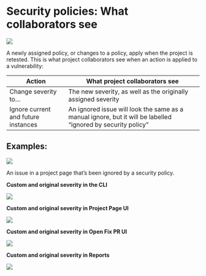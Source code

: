 # Security policies: What collaborators see

![](../../../.gitbook/assets/screenshot\_2020-10-21\_at\_9.30.03\_am.png)

A newly assigned policy, or changes to a policy, apply when the project is retested. This is what project collaborators see when an action is applied to a vulnerability:

| **Action**                          | **What project collaborators see**                                                                           |
| ----------------------------------- | ------------------------------------------------------------------------------------------------------------ |
| Change severity to…                 | The new severity, as well as the originally assigned severity                                                |
| Ignore current and future instances | An ignored issue will look the same as a manual ignore, but it will be labelled “ignored by security policy” |

## **Examples:**

![](../../../.gitbook/assets/screenshot\_2021-07-28\_at\_12.50.46.png)

An issue in a project page that’s been ignored by a security policy.

**Custom and original severity in the CLI**

![](../../../.gitbook/assets/unnamed.png)

**Custom and original severity in Project Page UI**

![](../../../.gitbook/assets/unnamed-1.png)

**Custom and original severity in Open Fix PR UI**

![](../../../.gitbook/assets/unnamed-2.png)

**Custom and original severity in Reports**

![](../../../.gitbook/assets/screenshot\_2020-10-21\_at\_9.30.03\_am.png)
